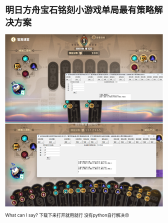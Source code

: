 # 明日方舟宝石铭刻小游戏单局最有策略解决方案

![example1](https://github.com/ArchyCillp/Arknights-Gemstone-Inscription/blob/main/example.png?raw=true "example1")
![example2](https://github.com/ArchyCillp/Arknights-Gemstone-Inscription/blob/main/example2.png?raw=true "example2")


What can I say? 下载下来打开就用就行
没有python自行解决😣
